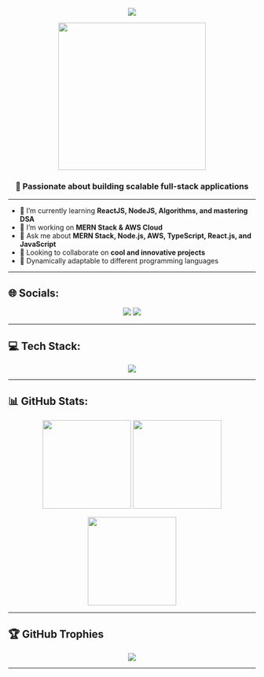 <p align="center">
  <img src="https://readme-typing-svg.herokuapp.com/?lines=Hi+👋,+I'm+Darsh+Bhoraniya;Full+Stack+Developer+from+India;MERN+Stack+%7C+AWS+%7C+DSA+Lover&center=true&width=500&height=45&color=58A6FF&size=22">
</p>

<p align="center">
  <img src="https://media.giphy.com/media/qgQUggAC3Pfv687qPC/giphy.gif" width="300" />
</p>

<h3 align="center">🚀 Passionate about building scalable full-stack applications</h3>

---

- 🌱 I’m currently learning **ReactJS, NodeJS, Algorithms, and mastering DSA**  
- 🔭 I’m working on **MERN Stack & AWS Cloud**  
- 💬 Ask me about **MERN Stack, Node.js, AWS, TypeScript, React.js, and JavaScript**  
- 🤝 Looking to collaborate on **cool and innovative projects**  
- 🚀 Dynamically adaptable to different programming languages  

---

## 🌐 Socials:
<p align="center">
  <a href="https://instagram.com/darsh_Bhoraniya/"><img src="https://img.shields.io/badge/Instagram-%23E4405F.svg?style=for-the-badge&logo=Instagram&logoColor=white"/></a>
  <a href="https://linkedin.com/in/darsh-bhoraniya-09263b241/"><img src="https://img.shields.io/badge/LinkedIn-%230077B5.svg?style=for-the-badge&logo=linkedin&logoColor=white"/></a>
</p>

---

## 💻 Tech Stack:
<p align="center">
  <img src="https://skillicons.dev/icons?i=react,next,nodejs,express,mongodb,ts,js,html,css,tailwind,bootstrap,c,cs,java,python,dart,flutter,angular,aws,mysql,mssql,postman,figma,git,github,arduino" />
</p>

---

## 📊 GitHub Stats:
<p align="center">
  <img src="https://github-readme-stats.vercel.app/api?username=Darsh-Bhoraniya&theme=tokyonight&show_icons=true" height="180"/>
  <img src="https://github-readme-streak-stats.herokuapp.com/?user=Darsh-Bhoraniya&theme=tokyonight" height="180"/>
</p>

<p align="center">
  <img src="https://github-readme-stats.vercel.app/api/top-langs/?username=Darsh-Bhoraniya&layout=compact&theme=tokyonight" height="180"/>
</p>

---

## 🏆 GitHub Trophies
<p align="center">
  <img src="https://github-profile-trophy.vercel.app/?username=Darsh-Bhoraniya&theme=onestar&no-frame=true&no-bg=false&margin-w=4" />
</p>

---

<!-- Proudly created with GPRM ( https://gprm.itsvg.in ) -->
